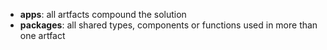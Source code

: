 - **apps**: all artfacts compound the solution
- **packages**: all shared types, components or functions used in more than one artfact
